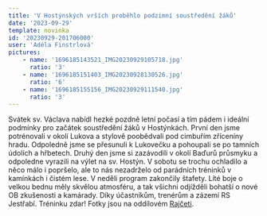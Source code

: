 ```yaml
---
title: 'V Hostýnských vrších proběhlo podzimní soustředění žáků'
date: '2023-09-29'
template: novinka
id: '20230929-201706000'
user: 'Adéla Finstrlová'
pictures:
    - name: '1696185143521_IMG20230929105718.jpg'
      ratio: '3'
    - name: '1696185151403_IMG20230928130526.jpg'
      ratio: '6'
    - name: '1696185155156_IMG20230929111540.jpg'
      ratio: '3'
---
```

Svátek sv. Václava nabídl hezké pozdně letní počasí a tím pádem i ideální podmínky pro začátek soustředění žáků v Hostýnkách. První den jsme potrénovali v okolí Lukova a stylově poobědvali pod cimbuřím zříceníny hradu. Odpoledně jsme se přesunuli k Lukovečku a pohoupali se po tamních údolích a hřbetech. Druhý den jsme si zazávodili v okolí Baďurů průsmyku a odpoledne vyrazili na výlet na sv. Hostýn. V sobotu se trochu ochladilo a něco málo i popršelo, ale to nás nezadrželo od parádních tréninků v kamínkách i čistém lese. V neděli program zakončily štafety. Líté boje o velkou bednu měly skvělou atmosféru, a tak všichni odjížděli bohatší o nové OB zkušenosti a kamárady. Díky účastníkům, trenérům a zázemí RS Jestřabí. Tréninku zdar! Fotky jsou na oddílovém [Rajčeti](https://www.rajce.idnes.cz/skzabovresky/album/vt-ondrejovsko-2023).
